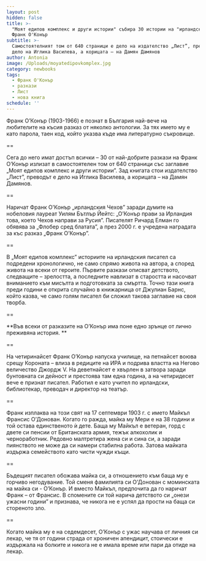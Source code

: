 ```yaml
---
layout: post
hidden: false
title: >-
  "Моят едипов комплекс и други истории" събира 30 истории на "ирландския Чехов"
  Франк О'Конър
subtitle: >-
  Самостоятелният том от 640 страници е дело на издателство „Лист”, преводът е
  дело на Иглика Василева, а корицата – на Дамян Дамянов
author: Antonia
image: /Uploads/moyatedipovkomplex.jpg
category: newbooks
tags:
  - Франк О'Конър
  - разкази
  - Лист
  - нова книга
schedule: ''
---
```

Франк О’Конър (1903-1966) е познат в България най-вече на любителите на късия разказ от няколко антологии. За тях името му е като парола, таен код, който указва къде има литературно съкровище.

\==

Сега до него имат достъп всички – 30 от най-добрите разкази на Франк О’Конър излизат в самостоятелен том от 640 страници със заглавие „Моят едипов комплекс и други истории”. Зад книгата стои издателство „Лист”, преводът е дело на Иглика Василева, а корицата – на Дамян Дамянов.

\==

Наричат Франк О'Конър „ирландския Чехов” заради думите на нобеловия лауреат Уилям Бътлър Йейтс: „О’Конър прави за Ирландия това, което Чехов направи за Русия”. Писателят Ричард Елман го обявява за „Флобер сред блатата”, а през 2000 г. е учредена наградата за къс разказ „Франк О’Конър”. 

\==

В „Моят едипов комплекс” историите на ирландския писател са подредени хронологично, не само спрямо живота на автора, а според живота на всеки от героите. Първите разкази описват детството, следващите – зрелостта, а последните навлизат в старостта и насочват вниманието към мисълта и подготовката за смъртта. Точно тази книга преди години е открита случайно в книжарница от Джулиан Барнс, който казва, че само голям писател би сложил такова заглавие на своя творба. 

\==

**Във всеки от разказите на О’Конър има поне едно зрънце от лично преживяна история. **

\==

На четиринайсет Франк О’Конър напуска училище, на петнайсет воюва срещу Короната – влиза в редиците на ИРА и подрива властта на Негово величество Джордж V. На деветнайсет е хвърлен в затвора заради бунтовната си дейност и престоява там една година, а на четиридесет вече е признат писател. Работил е като учител по ирландски, библиотекар, преводач и директор на театър. 

\==

Франк изплаква на този свят на 17 септември 1903 г. с името Майкъл Франсис О’Донован. Когато го ражда, майка му Мeри е на 38 години и той остава единственото ѝ дете. Баща му Майкъл е ветеран, горд с двете си пенсии от Британската армия, тежък алкохолик и черноработник. Редовно малтретира жена си и сина си, а заради пиянството не може да си намери стабилна работа. Затова майката издържа семейството като чисти чужди къщи. 

\==

Бъдещият писател обожава майка си, а отношението към баща му е горчиво негодувание. Той сменя фамилията си О’Донован с моминската на майка си - О’Конър. И вместо Майкъл, предпочита да го наричат Франк – от Франсис. В спомените си той нарича детството си „онези ужасни години” и признава, че никога не е успял да прости на баща си стореното зло.

\==

Когато майка му е на седемдесет, О’Конър с ужас научава от личния си лекар, че тя от години страда от хроничен апендицит, стоически е издържала на болките и никога не е имала време или пари да отиде на лекар.
